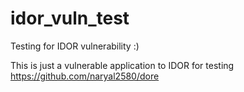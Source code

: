 # idor_vuln_test
Testing for IDOR vulnerability :)

This is just a vulnerable application to IDOR for testing https://github.com/naryal2580/dore

